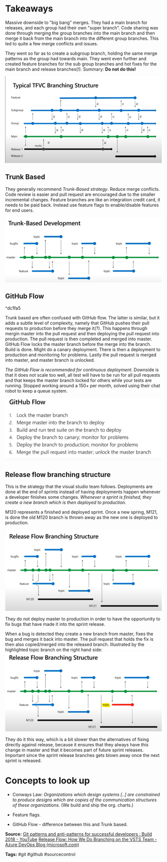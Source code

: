 
# Takeaways

Massive downside to "big bang" merges. They had a main branch for releases, and each group had their own "super branch". Code sharing was done through merging the group branches into the main branch and then merge it back from the main branch into the different group branches. This led to quite a few merge conflicts and issues.

They went so far as to create a subgroup branch, holding the same merge patterns as the group had towards main. They went even further and created feature branches for the sub group branches and hot fixes for the main branch and release branches(!).
Summary: **Do not do this!**

![Visual_studio_bad_branching.png](./Attachments/Visual_studio_bad_branching.png)

## Trunk Based
They generally recommend *Trunk-Based strategy*. Reduce merge conflicts. Code review is easier and pull request are encouraged due to the smaller incremental changes.
Feature branches are like an integration credit card, it needs to be paid back. Instead use feature flags to enable/disable features for end users.

![Visual_studio_trunk_branching.png](./Attachments/Visual_studio_trunk_branching.png)

## GitHub Flow

^dc1fa5

Trunk based are often confused with GitHub flow. The latter is similar, but it adds a subtle level of complexity, namely that GitHub pushes their pull requests to production before they merge it(?).
This happens through mergin master into the pull request and then deploying the pull request into production. The pull request is then completed and merged into master.
GitHub Flow locks the master branch before the merge into the branch. Build is done. Might do a canary deployment. There is then a deployment to production and monitoring for problems. Lastly the pull request is merged into master, and master branch is unlocked.

*The GitHub Flow is recommended for continuous deployment*.
Downside is that it does not scale too well, all test will have to be run for all pull requests and that keeps the master branch locked for others while your tests are running. Stopped working around a 150+ per month, solved using their chat robot to keep a queue system.

![Visual_studio_github_flow.png](./Attachments/Visual_studio_github_flow.png)

## Release flow branching structure

This is the strategy that the visual studio team follows. Deployments are done at the end of sprints instead of having deployments happen whenever a developer finishes some changes.
*Whenever a sprint is finished, they create a new branch which is then deployed to production.*

M120 represents a finished and deployed sprint. Once a new spring, M121, is done the old M120 branch is thrown away as the new one is deployed to production.

![visual_studio_release_flow_no_bug.png](./Attachments/visual_studio_release_flow_no_bug.png)

They do not deploy master to production in order to have the opportunity to fix bugs that have made it into the sprint release.

When a bug is detected they create a new branch from master, fixes the bug and merges it back into master. The pull request that holds the fix is then also copied/merged into the released branch. Illustrated by the highlighted topic branch on the right hand side:
![visual_studio_release_flow_with_bug.png](./Attachments/visual_studio_release_flow_with_bug.png)


They do it this way, which is a bit slower than the alternatives of fixing directly against release, because it ensures that they always have this change in master and that it becomes part of future sprint releases. Important since the sprint release branches gets blown away once the next sprint is released.



# Concepts to look up

- Conways Law: *Organizations which design systems [..] are constrained to produce designs which are copies of the communication structures of these organizations.* (We build and ship the org. charts.)

- Feature flags.

- GitHub Flow - difference between this and Trunk based.

**Source:** [Git patterns and anti-patterns for successful developers : Build 2018 - YouTube](https://www.youtube.com/watch?v=ykZbBD-CmP8&list=WL&index=3)
[Release Flow: How We Do Branching on the VSTS Team - Azure DevOps Blog (microsoft.com)](https://devblogs.microsoft.com/devops/release-flow-how-we-do-branching-on-the-vsts-team/)

**Tags:** #git #github #sourcecontrol 